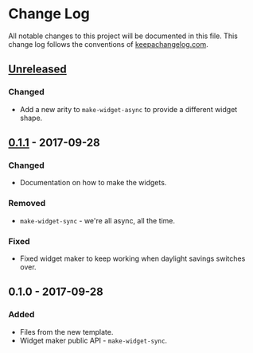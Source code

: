 # Change Log
All notable changes to this project will be documented in this file. This change log follows the conventions of [keepachangelog.com](http://keepachangelog.com/).

## [Unreleased]
### Changed
- Add a new arity to `make-widget-async` to provide a different widget shape.

## [0.1.1] - 2017-09-28
### Changed
- Documentation on how to make the widgets.

### Removed
- `make-widget-sync` - we're all async, all the time.

### Fixed
- Fixed widget maker to keep working when daylight savings switches over.

## 0.1.0 - 2017-09-28
### Added
- Files from the new template.
- Widget maker public API - `make-widget-sync`.

[Unreleased]: https://github.com/your-name/mob-programming-slack-bot/compare/0.1.1...HEAD
[0.1.1]: https://github.com/your-name/mob-programming-slack-bot/compare/0.1.0...0.1.1
